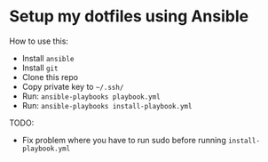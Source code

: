 # Setup my dotfiles using Ansible

How to use this:
- Install `ansible`
- Install `git`
- Clone this repo
- Copy private key to `~/.ssh/`
- Run: `ansible-playbooks playbook.yml`
- Run: `ansible-playbooks install-playbook.yml`

TODO:
- Fix problem where you have to run sudo before running `install-playbook.yml`
